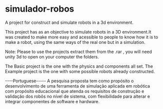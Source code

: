 # simulador-robos
A project for construct and simulate robots in a 3d environment.

This project has as an objective to simulate robots in a 3D environment.It was created to make more easy and acessible to people to know how it is to make a robot, using the same ways of the real one but in a simulation.


Note: Please to use the projects extract them from the .rar , you will need unity 3d to open on your computer the folders.

The Basic project is the one with the physics and components all set.
The Example project is the one with some possible robots already constructed.

----Portuguese-----
  A pesquisa proposta tem como propósito o desenvolvimento de uma ferramenta de simulação aplicada em robótica com propósito educacional que atenda os requisitos de construção e validação dos robôs no nível de sistema, com flexibilidade para alterar e integrar componentes de software e hardware.
